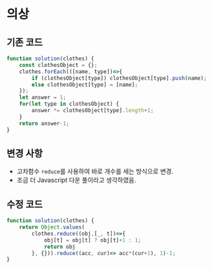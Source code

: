 # 의상

## 기존 코드
```javascript
function solution(clothes) {
    const clothesObject = {};
    clothes.forEach(([name, type])=>{
        if (clothesObject[type]) clothesObject[type].push(name);
        else clothesObject[type] = [name];
    });
    let answer = 1;
    for(let type in clothesObject) {
        answer *= clothesObject[type].length+1;
    }
    return answer-1;
}
```

## 변경 사항
- 고차함수 `reduce`를 사용하여 바로 개수를 세는 방식으로 변경.
- 조금 더 Javascript 다운 풀이라고 생각하였음.

## 수정 코드
```javascript
function solution(clothes) {
    return Object.values(
        clothes.reduce((obj,[_, t])=>{
            obj[t] = obj[t] ? obj[t]+1 : 1;
            return obj
        }, {})).reduce((acc, cur)=> acc*(cur+1), 1)-1;
}
```